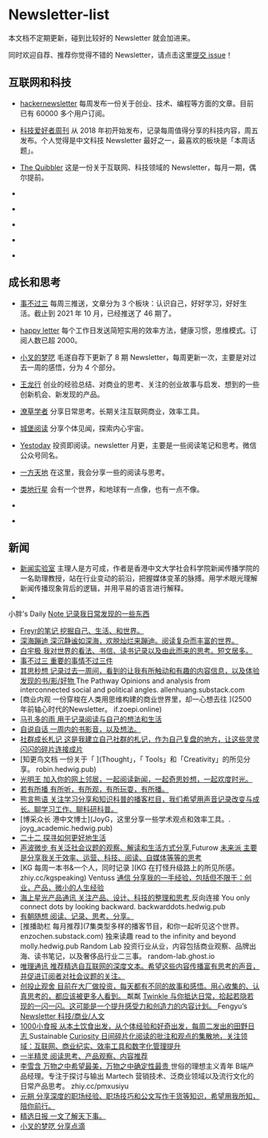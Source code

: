 # Newsletter-list


本文档不定期更新，碰到比较好的 Newsletter 就会加进来。

同时欢迎自荐、推荐你觉得不错的 Newsletter，请点击这里[提交 issue](https://github.com/chasays/newsletter-list/issues)！

## 互联网和科技

- [hackernewsletter](https://hackernewsletter.com/) 每周发布一份关于创业、技术、编程等方面的文章。目前已有 60000 多个用户订阅。
- [科技爱好者周刊](https://github.com/ruanyf/weekly) 从 2018 年初开始发布，记录每周值得分享的科技内容，周五发布。个人觉得是中文科技 Newsletter 最好之一，最喜欢的板块是「本周话题」。
- [The Quibbler](https://thequibbler.zhubai.love/) 这是一份关于互联网、科技领域的 Newsletter，每月一期，偶尔提前。

- []() 
- []() 
- []() 
- []() 
- []() 

## 成长和思考

- [事不过三](https://via.hedwig.pub/) 每周三推送，文章分为 3 个板块：认识自己，好好学习，好好生活。截止到 2021 年 10 月，已经推送了 46 期了。
- [happy letter](https://xiao.do/) 每个工作日发送简短实用的效率方法，健康习惯，思维模式。订阅人数已超 2000。
- [小叉的梦呓](https://chasays.hedwig.pub/) 毛遂自荐下更新了 8 期 Newsletter，每周更新一次，主要是对过去一周的感悟，分为 4 个部分。
- [王龙行](https://zhiy.cc/long) 创业的经验总结、对商业的思考、关注的创业故事与启发、想到的一些创新机会、新发现的产品。
- [潦草学者](https://zhiy.cc/messy) 分享日常思考。长期关注互联网商业，效率工具。
- [城堡阅读](https://zhiy.cc/cbyd) 分享个体见闻，探索内心宇宙。
- [Yestoday](https://yestoday.substack.com/) 投资即阅读。newsletter 月更，主要是一些阅读笔记和思考。微信公众号同名。

- [一方天地](http://newsletter.emmmme.com) 在这里，我会分享一些的阅读与思考。
- [类地行星](https://www.yuque.com/aiyouzhanglei/ldxx) 会有一个世界，和地球有一点像，也有一点不像。
- []()
- []()

##  新闻

- [新闻实验室](http://newslab.info/) 主理人是方可成，作者是香港中文大学社会科学院新闻传播学院的一名助理教授，站在行业变动的前沿，把握媒体变革的脉搏。用学术眼光理解新闻传播现象背后的逻辑，并用平易的语言进行解释。
- 


小胖’s Daily [Note	记录我日常发现的一些东西	](littlefat.cn)
- [Freyr的笔记	挖掘自己、生活、和世界。	](wolai.com/freyrk)
- [深海蹦迪	深沉静谧如深海，欢脱灿烂来蹦迪。阅读复杂而丰富的世界。	](getrevue.co/profile/oceandancing)
- [白宇极	我对世界的看法、书信、读书记录以及由此而来的思考。短文居多。	](zhiy.cc/baiyuji)
- [事不过三	重要的事情不过三件	](via.hedwig.pub)
- [其思秒想	记录过去一周间，看到的让我有所触动和有趣的内容信息，以及体验发现的书/影/好物	](t.cn/A6fJprkF)
The Pathway	Opinions and analysis from interconnected social and political angles. 	allenhuang.substack.com
- [商业内观	一份穿梭在人类用思维构建的商业世界里，却一心想去往 ](2500 年前轴心时代的Newsletter。	if.zoepi.online)
- [马孔多的雨	用于记录阅读与自己的想法和生活	](getrevue.co/profile/raininmacondo)
- [自说自话	一周内的书影音，以及想法。	](landisland.hedwig.pub)
- [社群成长札记	这是我建立自己社群的札记，作为自己复盘的地方，让这些灵灵闪闪的碎片连接成片	](zhiy.cc/communitynote)
- [知更鸟文档	一份关于「 ](Thought」，「 Tools」和「Creativity」的所见分享。	robin.hedwig.pub)
- [光明王	加入你的网上邻居，一起阅读新闻，一起奇思妙想，一起欢度时光。	](lordoflight.substack.com)
- [若有所播	有所听，有所观，有所玩耍，有所播。	](getrevue.co/profile/tobepodcasting)
- [熊言熊语	关注学习分享和知识科普的播客栏目，我们希望用声音记录改变与成长。聊学习工作、聊科研科普。	](podcast.kaopubear.top)
- [博采众长	港中文博士](JoyG，这里分享一些学术观点和效率工具。.	joyg_academic.hedwig.pub)
- [二十二	探寻如何更好地生活	](weichen.blog/22/)
- [声波微步	有关泛社会议题的观察、解读和生活方式分享	](voiceshare.hedwig.pub/)
Futurow [未来派	主要是分享我关于效率、运营、科技、阅读、自媒体等等的思考	](getrevue.co/profile/Futurow)
- [KG	每周一本书&一个人，同时记录 ](KG 在打怪升级路上的所见所感。	zhiy.cc/kgspeaking)
Ventuss [通信	分享我的一手经验，包括但不限于：创业，产品，微小的人生经验	](ventuss.xyz)
- [海上星光产品通讯	关注产品、设计、科技的整理和思考	](https://hsxg.ghost.io/)
反向连接 	You only connect dots by looking backward.	backwarddots.hedwig.pub
- [有朝随想	阅读、记录、思考、分享。	](getrevue.co/profile/lostluu)
- [推播助栏	每月推荐](7集类型多样的播客节目，和你一起听见这个世界。	enzochen.substack.com)
独来读趣	read to the infinity and beyond	molly.hedwig.pub
Random Lab 	投资行业从业，内容包括商业观察、品牌出海、读书笔记，以及奢侈品行业二三事。	random-lab.ghost.io
- [唯理通讯	推荐精选自互联网的深度文本。希望这些内容传播富有思考的声音，并促进订阅者对社会议题的关注。	](veritaschina.org/newsletter/)
- [创投止观舍	目前在大厂做投资，每天都有不同的故事和感悟。用心收集的、认真思考的，都应该被更多人看到。	](zhiy.cc/zhiguan)
粼粼 [Twinkle	与你抵达日常，拾起若隐若现的一闪一闪。这可能是一个提升感受力和创造力的内容计划。	](zhiy.cc/twinkle)
Fengyu’s [Newsletter	科技/商业/人文	](fengyu.substack.com)
- [1000小食报	从本土饮食出发，从个体经验和好奇出发，每周二发出的田野日志	](getrevue.co/profile/young)
Sustainable [Curiosity	日间碎片化阅读的批注和观点的集散地，关注领域：互联网、商业纪实、效率工具和数字化管理提升	](zhiy.cc/mccc)
- [一半精灵	阅读思考、产品观察、内容推荐	](getrevue.co/profile/yiyi11)
- [李雪含	万物之中希望最美，万物之中确定性最贵	](zhiy.cc/lixuehan)
世俗的理想主义青年	B端产品经理。专注于探讨与输出 Martech 营销技术、泛商业领域以及流行文化的日常产品思考。	zhiy.cc/pmxusiyu
- [元朔	分享深度的职场经验、职场技巧和公文写作干货等知识，希望用我所知，陪你前行。	](zhiy.cc/yyds)
- [精选日报	一文了解天下事。	](zhiy.cc/daynews)
- [小叉的梦呓	分享点滴	](chasays.hedwig.pub/)

